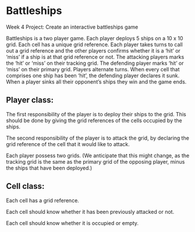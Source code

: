 Battleships
===========

Week 4 Project: Create an interactive battleships game

Battleships is a two player game. Each player deploys 5 ships on a 10 x 10 grid. Each cell has a unique grid reference. Each player takes turns to call out a grid reference and the other players confirms whether it is a ‘hit’ or ‘miss’ if a ship is at that grid reference or not. The attacking players marks the ‘hit’ or ‘miss’ on their tracking grid. The defending player marks ‘hit’ or ‘miss’ on their primary grid. Players alternate turns. When every cell that comprises one ship has been ‘hit’, the defending player declares it sunk. When a player sinks all their opponent’s ships they win and the game ends. 

Player class:
-------------
The first responsibility of the player is to deploy their ships to the grid. This should be done by giving the grid references of the cells occupied by the ships. 

The second responsibility of the player is to attack the grid, by declaring the grid reference of the cell that it would like to attack. 

Each player possess two grids. 
(We anticipate that this might change, as the tracking grid is the same as the primary grid of the opposing player, minus the ships that have been deployed.)

Cell class:
-----------
Each cell has a grid reference.

Each cell should know whether it has been previously attacked or not.

Each cell should know whether it is occupied or empty.   
